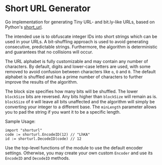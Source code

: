 # Short URL Generator
Go implementation for generating Tiny URL- and bit.ly-like URLs, based on
Python's [short_url](https://pypi.org/project/short_url).

The intended use is to obfuscate integer IDs into short strings which can be
used in your URLs.  A bit-shuffling approach is used to avoid generating
consecutive, predictable strings.  Furthermore, the algorithm is deterministic
and guarantees that no collisions will occur.

The URL alphabet is fully customizable and may contain any number of
characters.  By default, digits and lower-case letters are used, with
some removed to avoid confusion between characters like `o`, `O` and `0`.  The
default alphabet is shuffled and has a prime number of characters to further
improve the results of the algorithm.

The block size specifies how many bits will be shuffled.  The lower `blockSize`
bits are reversed.  Any bits higher than `blockSize` will remain as is.
`blockSize` of `0` will leave all bits unaffected and the algorithm will simply
be converting your integer to a different base.  The `minLength` parameter
allows you to pad the string if you want it to be a specific length.

Sample Usage:

```
import "shorturl"
code := shorturl.EncodeID(12) // "LhKA"
id := shorturl.DecodeID(code) // 12
```

Use the top-level functions of the module to use the default encoder settings.
Otherwise, you may create your own custom `Encoder` and use its `EncodeID` and
`DecodeID` methods.
